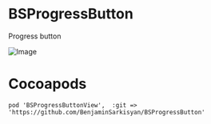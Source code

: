 # BSProgressButton
Progress button

![Image](http://i.giphy.com/xTiTnhUMvbHZTdkTp6.gif)

# Cocoapods
```
pod 'BSProgressButtonView',  :git => 'https://github.com/BenjaminSarkisyan/BSProgressButton'
```
